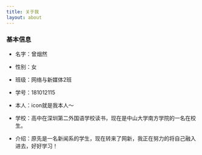 ```yaml
---
title: 关于我
layout: about
---
```



### 基本信息

* 名字：曾烟然

* 性别：女

* 班级：网络与新媒体2班

* 学号：181012115

* 本人：icon就是我本人～

* 学校：高中在深圳第二外国语学校读书，现在是中山大学南方学院的一名在校生。

* 介绍：原先是一名新闻系的学生，现在转来了网新，我正在努力的将自己融入进去，好好学习！
